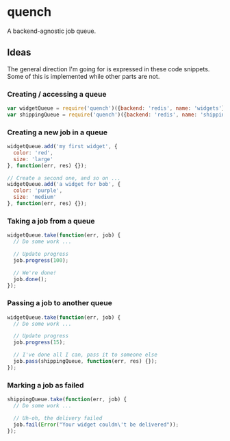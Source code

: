 quench
======

A backend-agnostic job queue.

Ideas
-----

The general direction I'm going for is expressed in these code snippets. Some of this is implemented while other parts are not.

### Creating / accessing a queue

```js
var widgetQueue = require('quench')({backend: 'redis', name: 'widgets'});
var shippingQueue = require('quench')({backend: 'redis', name: 'shipping'});
```

### Creating a new job in a queue

```js
widgetQueue.add('my first widget', {
  color: 'red',
  size: 'large'
}, function(err, res) {});

// Create a second one, and so on ...
widgetQueue.add('a widget for bob', {
  color: 'purple',
  size: 'medium'
}, function(err, res) {});
```

### Taking a job from a queue

```js
widgetQueue.take(function(err, job) {
  // Do some work ...

  // Update progress
  job.progress(100);

  // We're done!
  job.done();
});
```

### Passing a job to another queue

```js
widgetQueue.take(function(err, job) {
  // Do some work ...

  // Update progress
  job.progress(15);

  // I've done all I can, pass it to someone else
  job.pass(shippingQueue, function(err, res) {});
});
```

### Marking a job as failed

```js
shippingQueue.take(function(err, job) {
  // Do some work ...

  // Uh-oh, the delivery failed
  job.fail(Error("Your widget couldn\'t be delivered"));
});
```

